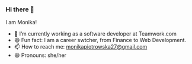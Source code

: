 ### Hi there 👋

I am Monika!  

- 🔭 I’m currently working as a  software developer at Teamwork.com
- 😄 Fun fact: I am a career swtcher, from Finance to Web Development.
- 📫 How to reach me: monikapiotrowska27@gmail.com
- 😄 Pronouns: she/her



